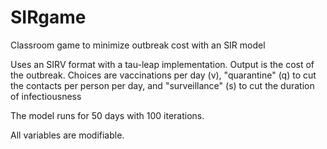 # SIRgame
Classroom game to minimize outbreak cost with an SIR model

Uses an SIRV format with a tau-leap implementation. 
Output is the cost of the outbreak. 
Choices are vaccinations per day (v), "quarantine" (q) to cut the contacts per person per day, and "surveillance" (s) to cut the duration of infectiousness

The model runs for 50 days with 100 iterations.

All variables are modifiable.
